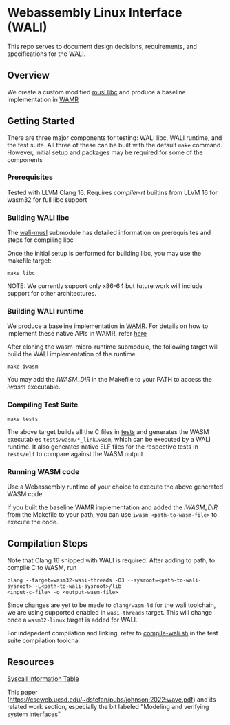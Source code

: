 # Webassembly Linux Interface (WALI)

This repo serves to document design decisions, requirements, and specifications for the WALI.

## Overview
We create a custom modified [musl libc](https://github.com/arjunr2/wali-musl) and produce a baseline
implementation in [WAMR](https://github.com/SilverLineFramework/wasm-micro-runtime/tree/wali)

## Getting Started

There are three major components for testing: WALI libc, WALI runtime, and the test suite. All three of these can
be built with the default `make` command. However, initial setup and packages may be required for some of the components

### Prerequisites

Tested with LLVM Clang 16. Requires *compiler-rt* builtins from LLVM 16 for wasm32 for full libc support


### Building WALI libc

The [wali-musl](wali-musl) submodule has detailed information on prerequisites and steps for compiling libc

Once the initial setup is performed for building libc, you may use the makefile target:
```shell
make libc
```

NOTE: We currently support only x86-64 but future work will include support for other architectures.

### Building WALI runtime

We produce a baseline implementation in [WAMR](https://github.com/SilverLineFramework/wasm-micro-runtime/tree/wali).
For details on how to implement these native APIs in WAMR, refer [here](https://github.com/bytecodealliance/wasm-micro-runtime/blob/main/doc/export_native_api.md)

After cloning the wasm-micro-runtime submodule, the following target will build the WALI implementation of the runtime
```shell
make iwasm
```
You may add the *IWASM_DIR* in the Makefile to your PATH to access the *iwasm* executable.


### Compiling Test Suite
```shell
make tests
```

The above target builds all the C files in [tests](tests) and generates the WASM executables `tests/wasm/*_link.wasm`, which
can be executed by a WALI runtime. It also generates native ELF files for the respective tests in `tests/elf` to compare
against the WASM output


### Running WASM code

Use a Webassembly runtime of your choice to execute the above generated WASM code.

If you built the baseline WAMR implementation and added the *IWASM_DIR* from the Makefile to your path,
you can use `iwasm <path-to-wasm-file>` to execute the code.


## Compilation Steps

Note that Clang 16 shipped with WALI is required. After adding to path, to compile C to WASM, run

```shell
clang --target=wasm32-wasi-threads -O3 --sysroot=<path-to-wali-sysroot> -L<path-to-wali-sysroot>/lib 
<input-c-file> -o <output-wasm-file>
```

Since changes are yet to be made to `clang/wasm-ld` for the wali toolchain, we are using supported enabled 
in `wasi-threads` target. This will change once a `wasm32-linux` target is added for WALI.

For indepedent compilation and linking, refer to [compile-wali.sh](tests/compile-wali.sh) in the test suite compilation toolchai

## Resources
[Syscall Information Table](https://docs.google.com/spreadsheets/d/1__2NqMqGLHdjFFYonkF49IkGgfv62TJCpZuXqhXwnlc/edit?usp=sharing)

This paper (https://cseweb.ucsd.edu/~dstefan/pubs/johnson:2022:wave.pdf) and its related work section, especially the bit labeled "Modeling and verifying system interfaces"

